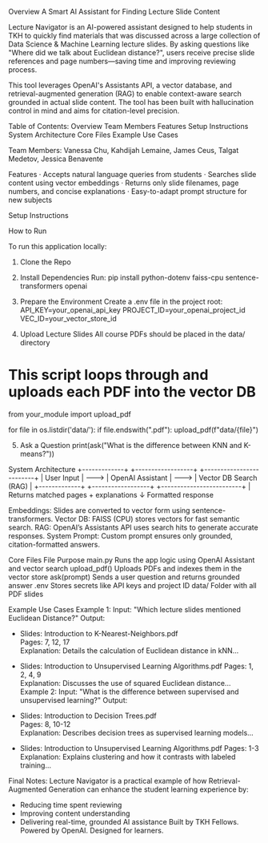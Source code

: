  
Overview
A Smart AI Assistant for Finding Lecture Slide Content
 
Lecture Navigator is an AI-powered assistant designed to help students in TKH to quickly find materials that was discussed across a large collection of Data Science & Machine Learning lecture slides. By asking questions like "Where did we talk about Euclidean distance?", users receive precise slide references and page numbers—saving time and improving reviewing process.
 
This tool leverages OpenAI's Assistants API, a vector database, and retrieval-augmented generation (RAG) to enable context-aware search grounded in actual slide content. The tool has been built with hallucination control in mind and aims for citation-level precision.
 
Table of Contents:
Overview
Team Members
Features
Setup Instructions
System Architecture
Core Files
Example Use Cases
 
Team Members:
Vanessa Chu,
Kahdijah Lemaine,
James Ceus,
Talgat Medetov,
Jessica Benavente


 
Features
·         Accepts natural language queries from students
·         Searches slide content using vector embeddings
·         Returns only slide filenames, page numbers, and concise explanations
·         Easy-to-adapt prompt structure for new subjects
 
Setup Instructions
 
How to Run
 
To run this application locally:
1. Clone the Repo
2. Install Dependencies
Run:
pip install python-dotenv faiss-cpu sentence-transformers openai
 
3. Prepare the Environment
Create a .env file in the project root:
API_KEY=your_openai_api_key
PROJECT_ID=your_openai_project_id
VEC_ID=your_vector_store_id
4. Upload Lecture Slides
All course PDFs should be placed in the data/ directory
 
# This script loops through and uploads each PDF into the vector DB
from your_module import upload_pdf
 
for file in os.listdir('data/'):
    if file.endswith(".pdf"):
        upload_pdf(f"data/{file}")
 
5. Ask a Question
print(ask("What is the difference between KNN and K-means?"))
 
System Architecture
+-------------+           +------------------+           +-------------------------+
| User Input  |  --->     | OpenAI Assistant |   --->    | Vector DB Search (RAG)  |
+-------------+           +------------------+           +-------------------------+
                                                |
                                    Returns matched pages + explanations
                                                ↓
                                        Formatted response
 
 
 
Embeddings: Slides are converted to vector form using sentence-transformers.
Vector DB: FAISS (CPU) stores vectors for fast semantic search.
RAG: OpenAI’s Assistants API uses search hits to generate accurate responses.
System Prompt: Custom prompt ensures only grounded, citation-formatted answers.
 
Core Files
File	Purpose
main.py	Runs the app logic using OpenAI Assistant and vector search
upload_pdf()	Uploads PDFs and indexes them in the vector store
ask(prompt)	Sends a user question and returns grounded answer
.env	Stores secrets like API keys and project ID
data/	Folder with all PDF slides
 	 
 
Example Use Cases
Example 1:
Input:
"Which lecture slides mentioned Euclidean Distance?"
Output:
+ Slides: Introduction to K-Nearest-Neighbors.pdf  
  Pages: 7, 12, 17  
  Explanation: Details the calculation of Euclidean distance in kNN...
 
+ Slides: Introduction to Unsupervised Learning Algorithms.pdf 
  Pages: 1, 2, 4, 9  
  Explanation: Discusses the use of squared Euclidean distance...
Example 2:
Input:
"What is the difference between supervised and unsupervised learning?"
Output:
+ Slides: Introduction to Decision Trees.pdf  
  Pages: 8, 10-12  
  Explanation: Describes decision trees as supervised learning models...
 
+ Slides: Introduction to Unsupervised Learning Algorithms.pdf 
  Pages: 1-3  
  Explanation: Explains clustering and how it contrasts with labeled training...
 
Final Notes:
Lecture Navigator is a practical example of how Retrieval-Augmented Generation can enhance the student learning experience by:
- Reducing time spent reviewing
- Improving content understanding
- Delivering real-time, grounded AI assistance
Built by TKH Fellows. Powered by OpenAI. Designed for learners.

